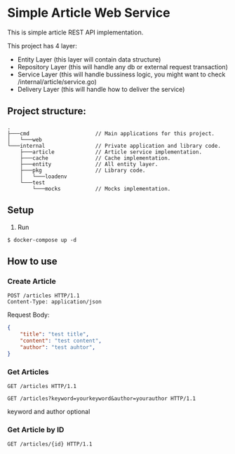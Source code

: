 # Simple Article Web Service
This is simple article REST API implementation.

This project has 4 layer:
* Entity Layer (this layer will contain data structure)
* Repository Layer (this will handle any db or external request transaction)
* Service Layer (this will handle bussiness logic, you might want to check /internal/article/service.go)
* Delivery Layer (this will handle how to deliver the service)

## Project structure:

```tree
.
├───cmd                     // Main applications for this project.
│   └───web
└───internal                // Private application and library code.
    ├───article             // Article service implementation.
    ├───cache               // Cache implementation.
    ├───entity              // All entity layer.
    ├───pkg                 // Library code.
    │   └───loadenv
    └───test
        └───mocks           // Mocks implementation.
```

## Setup

1. Run
```
$ docker-compose up -d
```

## How to use

### Create Article

```http
POST /articles HTTP/1.1
Content-Type: application/json
```

Request Body:
```json
{
    "title": "test title",
    "content": "test content",
    "author": "test auhtor",
}
```

### Get Articles

```http
GET /articles HTTP/1.1
```

```http
GET /articles?keyword=yourkeyword&author=yourauthor HTTP/1.1
```

keyword and author optional

### Get Article by ID

```http
GET /articles/{id} HTTP/1.1
```
